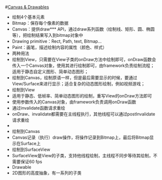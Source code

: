 #[Canvas & Drawables](http://developer.android.com/guide/topics/graphics/2d-graphics.html)
+  绘制4个基本元素
  +  Bitmap：保存每个像素的数据
  +  Canvas：提供draw*** API，通过draw系列函数（绘制线、矩形、圆、椭圆等），把绘制结果写入到bitmap对象中
  +  Drawing primitive：Rect, Path, text, Bitmap...
  +  Paint：画笔，描述绘制内容的属性（颜色、样式）
+  两种用法
  +  绘制到View，只需要在View子类的onDraw方法中绘制即可，onDraw函数会传入一个Canvas对象，使用其进行绘制即可，由framework负责绘制流程；适用于静态自定义图形、简单动态图形；
  +  绘制到Canvas，绘制原语一样，但是最后需要显示的时候，要通过View/Surface来进行显示；适合复杂的动态图形绘制，例如视频游戏；
+  绘制到View
  +  适用于静态、低帧率、简单动态图形的绘制，重写View的onDraw方法即可
  +  使用参数传入的Canvas对象，由framework负责调用onDraw函数
  +  通过invalidate函数请求重绘
  +  onDraw、invalidate都需要在主线程执行，其他线程可以通过postInvalidate请求重绘
  +  
+  绘制到Canvas
  +  Canvas记录（执行）draw操作，将操作记录到Bitmap上，最后将Bitmap显示在Surface上
+  绘制到SurfaceView
  +  SurfaceView是View的子类，支持他线程绘制，主线程不同步等待其绘制，不需要保证60 fps
+  Drawable
  +  2D图形的高度抽象，有一系列的子类